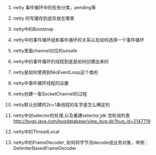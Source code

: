 1. netty 事件循环中的任务分类，pending等

2. netty 的写缓存到底存放在哪里

3. netty中的Bootstrap

4. netty中的事件循环组和事件循环的关系以及如何选择一个事件循环

5. netty里面channel对应的unsafe

6. netty中的事件循环的线程到底是如何创建出来的

7. netty是如何使用到NioEventLoop这个类的

8. netty中事件循环线程的设置

9. netty创建一条SocketChannel的过程

10. netty默认创建的2n+1条线程的名字是怎么确定的

11. netty中对selector的处理,以及重建selector,jdk 空轮询列表 http://bugs.java.com/bugdatabase/view_bug.do?bug_id=2147719

12. netty中的ThreadLocal

13. netty中的FrameDecoder, 如何将字节流decode成业务对象，举例：DelimiterBasedFrameDecoder